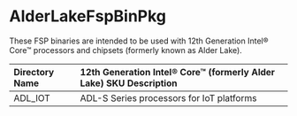 # AlderLakeFspBinPkg
These FSP binaries are intended to be used with 12th Generation Intel® Core™ processors and chipsets (formerly known as Alder Lake).


Directory Name | 12th Generation Intel® Core™ (formerly Alder Lake) SKU Description
:------------- | :-------------------------
ADL_IOT | ADL-S Series processors for IoT platforms
